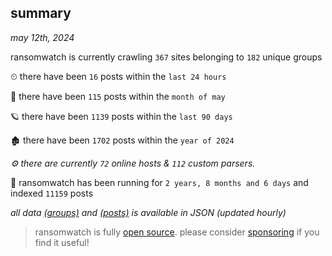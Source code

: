 
## summary
_may 12th, 2024_

ransomwatch is currently crawling `367` sites belonging to `182` unique groups

⏲ there have been `16` posts within the `last 24 hours`

🦈 there have been `115` posts within the `month of may`

🪐 there have been `1139` posts within the `last 90 days`

🏚 there have been `1702` posts within the `year of 2024`

_⚙️ there are currently `72` online hosts & `112` custom parsers._

🦕 ransomwatch has been running for `2 years, 8 months and 6 days` and indexed `11159` posts

_all data  [(groups)](http://ransomwhat.telemetry.ltd/groups) and [(posts)](http://ransomwhat.telemetry.ltd/posts) is available in JSON (updated hourly)_

> ransomwatch is fully [open source](https://github.com/joshhighet/ransomwatch#ransomwatch--). please consider [sponsoring](https://github.com/sponsors/joshhighet) if you find it useful!
